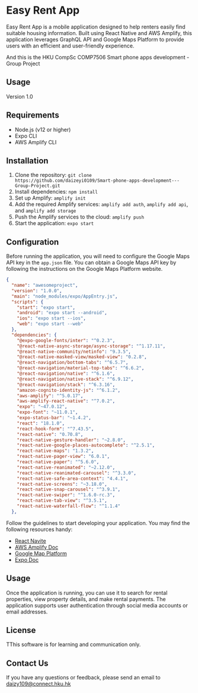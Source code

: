 # Easy Rent App

Easy Rent App is a mobile application designed to help renters easily find suitable housing information. Built using React Native and AWS Amplify, this application leverages GraphQL API and Google Maps Platform to provide users with an efficient and user-friendly experience.

And this is the HKU CompSc COMP7506 Smart phone apps development  - Group Project

## Usage

Version 1.0

## Requirements

- Node.js (v12 or higher)
- Expo CLI
- AWS Amplify CLI

## Installation 

1. Clone the repository: `git clone  https://github.com/daizeyi0109/Smart-phone-apps-development---Group-Project.git`
2. Install dependencies: `npm install` 
3. Set up Amplify: `amplify init` 
4. Add the required Amplify services: `amplify add auth`, `amplify add api`, and `amplify add storage` 
5. Push the Amplify services to the cloud: `amplify push` 
6. Start the application: `expo start`

## Configuration

Before running the application, you will need to configure the Google Maps API key in the `app.json` file. You can obtain a Google Maps API key by following the instructions on the Google Maps Platform website.

```json
{
  "name": "awesomeproject",
  "version": "1.0.0",
  "main": "node_modules/expo/AppEntry.js",
  "scripts": {
    "start": "expo start",
    "android": "expo start --android",
    "ios": "expo start --ios",
    "web": "expo start --web"
  },
  "dependencies": {
    "@expo-google-fonts/inter": "^0.2.3",
    "@react-native-async-storage/async-storage": "^1.17.11",
    "@react-native-community/netinfo": "9.3.5",
    "@react-native-masked-view/masked-view": "0.2.8",
    "@react-navigation/bottom-tabs": "^6.5.7",
    "@react-navigation/material-top-tabs": "^6.6.2",
    "@react-navigation/native": "^6.1.6",
    "@react-navigation/native-stack": "^6.9.12",
    "@react-navigation/stack": "^6.3.16",
    "amazon-cognito-identity-js": "^6.1.2",
    "aws-amplify": "^5.0.17",
    "aws-amplify-react-native": "^7.0.2",
    "expo": "~47.0.12",
    "expo-font": "~11.0.1",
    "expo-status-bar": "~1.4.2",
    "react": "18.1.0",
    "react-hook-form": "^7.43.5",
    "react-native": "0.70.8",
    "react-native-gesture-handler": "~2.8.0",
    "react-native-google-places-autocomplete": "^2.5.1",
    "react-native-maps": "1.3.2",
    "react-native-pager-view": "6.0.1",
    "react-native-paper": "^5.6.0",
    "react-native-reanimated": "~2.12.0",
    "react-native-reanimated-carousel": "^3.3.0",
    "react-native-safe-area-context": "4.4.1",
    "react-native-screens": "~3.18.0",
    "react-native-snap-carousel": "^3.9.1",
    "react-native-swiper": "^1.6.0-rc.3",
    "react-native-tab-view": "^3.5.1",
    "react-native-waterfall-flow": "^1.1.4"
  },
```



Follow the guidelines to start developing your application. You may find the following resources handy:

- [React Navite ](https://reactnative.dev/)
- [AWS Amplify Doc](https://docs.amplify.aws/cli/start/install/)
- [Google Map Platform ](https://mapsplatform.google.com/)
- [Expo Doc](https://docs.expo.dev/)




## Usage

Once the application is running, you can use it to search for rental properties, view property details, and make rental payments. The application supports user authentication through social media accounts or email addresses.

## License

TThis software is for learning and communication only.

## Contact Us

If you have any questions or feedback, please send an email to daizy109@connect.hku.hk
